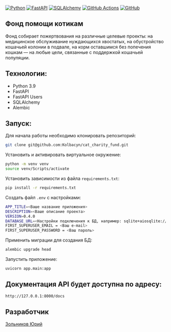[![Python](https://img.shields.io/badge/python-3670A0?style=for-the-badge&logo=python&logoColor=ffdd54)](https://www.python.org/)
[![FastAPI](https://img.shields.io/badge/FastAPI-005571?style=for-the-badge&logo=fastapi)](https://fastapi.tiangolo.com/)
[![SQLAlchemy](https://img.shields.io/badge/SQLAlchemy-D71F00?style=for-the-badge&logo=SQLAlchemy&logoColor=SQLAlchemy)](https://www.sqlalchemy.org/)
[![GitHub Actions](https://img.shields.io/badge/github%20actions-%232671E5.svg?style=for-the-badge&logo=githubactions&logoColor=white)](https://github.com/features/actions)
[![GitHub](https://img.shields.io/badge/github-%23121011.svg?style=for-the-badge&logo=github&logoColor=white)](https://github.com/)

## Фонд помощи котикам

Фонд собирает пожертвования на различные целевые проекты: на медицинское обслуживание нуждающихся хвостатых, на обустройство кошачьей колонии в подвале, на корм оставшимся без попечения кошкам — на любые цели, связанные с поддержкой кошачьей популяции.

## Технологии:

- Python 3.9
- FastAPI
- FastAPI Users
- SQLAlchemy
- Alembic

## Запуск:

Для начала работы необходимо клонировать репозиторий:

```bash
git clone git@github.com:Kolbacyn/cat_charity_fund.git
```

Установить и активировать виртуальное окружение:

```bash
python -m venv venv
source venv/Scripts/activate
```

Установить зависимости из файла `requirements.txt`:

```bash
pip install -r requirements.txt
```

Создать файл `.env` с настройками:

```bash
APP_TITLE=<Ваше название приложения>
DESCRIPTION=<Ваше описание проекта>
VERSION=0.4.0
DATABASE_URL=<Настройки подключения к БД, например: sqlite+aiosqlite:///./development.db>
FIRST_SUPERUSER_EMAIL = <Ваш e-mail>
FIRST_SUPERUSER_PASSWORD = <Ваш пароль>
```

Применить миграции для создания БД:

```bash
alembic upgrade head
```

Запустить приложение:

```bash
uvicorn app.main:app
```

## Документация API будет доступна по адресу:

```bash
http://127.0.0.1:8000/docs
```

## Разработчик

[Зольников Юрий](https://github.com/Kolbacyn/)
